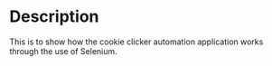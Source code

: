 # Description

This is to show how the cookie clicker automation application works through the use of Selenium.
